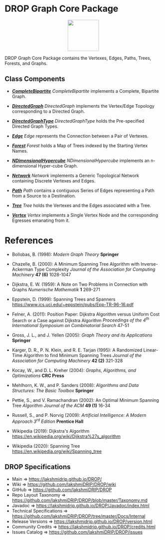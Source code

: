# DROP Graph Core Package

<p align="center"><img src="https://github.com/lakshmiDRIP/DROP/blob/master/DRIP_Logo.gif?raw=true" width="100"></p>

DROP Graph Core Package contains the Vertexes, Edges, Paths, Trees, Forests, and Graphs.


## Class Components

 * [***CompleteBipartite***](https://github.com/lakshmiDRIP/DROP/tree/master/src/main/java/org/drip/graph/core/CompleteBipartite.java)
 <i>CompleteBipartite</i> implements a Complete, Bipartite Graph.

 * [***DirectedGraph***](https://github.com/lakshmiDRIP/DROP/tree/master/src/main/java/org/drip/graph/core/DirectedGraph.java)
 <i>DirectedGraph</i> implements the Vertex/Edge Topology corresponding to a Directed Graph.

 * [***DirectedGraphType***](https://github.com/lakshmiDRIP/DROP/tree/master/src/main/java/org/drip/graph/core/DirectedGraphType.java)
 <i>DirectedGraphType</i> holds the Pre-specified Directed Graph Types.

 * [***Edge***](https://github.com/lakshmiDRIP/DROP/tree/master/src/main/java/org/drip/graph/core/Edge.java)
 <i>Edge</i> represents the Connection between a Pair of Vertexes.

 * [***Forest***](https://github.com/lakshmiDRIP/DROP/tree/master/src/main/java/org/drip/graph/core/Forest.java)
 <i>Forest</i> holds a Map of Trees indexed by the Starting Vertex Names.

 * [***NDimensionalHypercube***](https://github.com/lakshmiDRIP/DROP/tree/master/src/main/java/org/drip/graph/core/NDimensionalHypercube.java)
 <i>NDimensionalHypercube</i> implements an n-dimensional Hyper-cube Graph.

 * [***Network***](https://github.com/lakshmiDRIP/DROP/tree/master/src/main/java/org/drip/graph/core/Network.java)
 <i>Network</i> implements a Generic Topological Network containing Discrete Vertexes and Edges.

 * [***Path***](https://github.com/lakshmiDRIP/DROP/tree/master/src/main/java/org/drip/graph/core/Path.java)
 <i>Path</i> contains a contiguous Series of Edges representing a Path from a Source to a Destination.

 * [***Tree***](https://github.com/lakshmiDRIP/DROP/tree/master/src/main/java/org/drip/graph/core/Tree.java)
 <i>Tree</i> holds the Vertexes and the Edges associated with a Tree.

 * [***Vertex***](https://github.com/lakshmiDRIP/DROP/tree/master/src/main/java/org/drip/graph/core/Vertex.java)
 <i>Vertex</i> implements a Single Vertex Node and the corresponding Egresses emanating from it.


# References

 * Bollobas, B. (1998): <i>Modern Graph Theory</i> <b>Springer</b>

 * Chazelle, B. (2000): A Minimum Spanning Tree Algorithm with Inverse-Ackerman Type Complexity <i> Journal of the Association for Computing Machinery</i> <b>47 (6)</b> 1028-1047

 * Dijkstra, E. W. (1959): A Note on Two Problems in Connection with Graphs <i>Numerische Mathematik</i> <b>1</b> 269-271

 * Eppstein, D. (1999): Spanning Trees and Spanners https://www.ics.uci.edu/~eppstein/pubs/Epp-TR-96-16.pdf

 * Felner, A. (2011): Position Paper: Dijkstra Algorithm versus Uniform Cost Search or a Case against Dijkstra Algorithm <i>Proceedings of the 4<sup>th</sup> International Symposium on Combinatorial Search</i> 47-51

 * Gross, J. L., and J. Yellen (2005): <i>Graph Theory and its Applications</i> <b>Springer</b>

 * Karger, D. R., P. N. Klein, and R. E. Tarjan (1995): A Randomized Linear-Time Algorithm to find Minimum Spanning Trees <i> Journal of the Association for Computing Machinery</i> <b>42 (2)</b> 321-328

 * Kocay, W., and D. L. Kreher (2004): <i>Graphs, Algorithms, and Optimizations</i> <b>CRC Press</b>

 * Mehlhorn, K. W., and P. Sanders (2008): <i>Algorithms and Data Structures: The Basic Toolbox</i> <b>Springer</b>

 * Pettie, S., and V. Ramachandran (2002): An Optimal Minimum Spanning Tree <i>Algorithm Journal of the ACM</i> <b>49 (1)</b> 16-34

 * Russell, S., and P. Norvig (2009): <i>Artificial Intelligence: A Modern Approach 3<sup>rd</sup> Edition</i> <b>Prentice Hall</b>

 * Wikipedia (2019): Dijkstra's Algorithm https://en.wikipedia.org/wiki/Dijkstra%27s_algorithm

 * Wikipedia (2020): Spanning Tree https://en.wikipedia.org/wiki/Spanning_tree


## DROP Specifications

 * Main                     => https://lakshmidrip.github.io/DROP/
 * Wiki                     => https://github.com/lakshmiDRIP/DROP/wiki
 * GitHub                   => https://github.com/lakshmiDRIP/DROP
 * Repo Layout Taxonomy     => https://github.com/lakshmiDRIP/DROP/blob/master/Taxonomy.md
 * Javadoc                  => https://lakshmidrip.github.io/DROP/Javadoc/index.html
 * Technical Specifications => https://github.com/lakshmiDRIP/DROP/tree/master/Docs/Internal
 * Release Versions         => https://lakshmidrip.github.io/DROP/version.html
 * Community Credits        => https://lakshmidrip.github.io/DROP/credits.html
 * Issues Catalog           => https://github.com/lakshmiDRIP/DROP/issues
